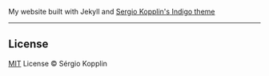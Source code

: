 My website built with Jekyll and [Sergio Kopplin's Indigo theme](https://github.com/sergiokopplin/indigo/fork)

---
## License

[MIT](https://kopplin.mit-license.org/) License © Sérgio Kopplin

